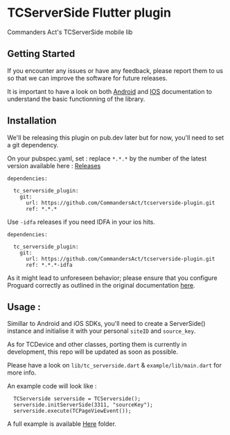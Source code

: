 # TCServerSide Flutter plugin

Commanders Act's TCServerSide mobile lib

## Getting Started

If you encounter any issues or have any feedback, please report them to us so that we can improve the software for future releases.

It is important to have a look on both [Android](https://github.com/CommandersAct/AndroidV5/tree/master/TCServerSide) and [IOS](https://github.com/CommandersAct/iosv5/tree/master/TCServerSide) documentation to understand the basic functionning of the library. 

## Installation 

We'll be releasing this plugin on pub.dev later but for now, you'll need to set a git dependency. 

On your pubspec.yaml, set : 
replace `*.*.*` by the number of the latest version available here : [Releases](https://github.com/CommandersAct/tcserverside-flutter-plugin/releases)

```
dependencies:

  tc_serverside_plugin:
    git:
      url: https://github.com/CommandersAct/tcserverside-plugin.git
      ref: *.*.*
```

Use `-idfa` releases if you need IDFA in your ios hits.

```
dependencies:

  tc_serverside_plugin:
    git:
      url: https://github.com/CommandersAct/tcserverside-plugin.git
      ref: *.*.*-idfa
```

As it might lead to unforeseen behavior; please ensure that you configure Proguard correctly as outlined in the original documentation [here](https://github.com/CommandersAct/AndroidV5/tree/master/TCCore#using-proguard).

## Usage : 

Simillar to Android and iOS SDKs, you'll need to create a ServerSide() instance and initialise it with your personal `siteID` and `source_key`.

As for TCDevice and other classes, porting them is currently in development, this repo will be updated as soon as possible.

Please have a look on `lib/tc_serverside.dart`  & `example/lib/main.dart` for more info. 

An example code will look like : 

```
  TCServerside serverside = TCServerside();
  serverside.initServerSide(3311, "sourceKey");
  serverside.execute(TCPageViewEvent());
```

A full example is available [Here](https://github.com/CommandersAct/TCMobileDemo-flutter) folder.
